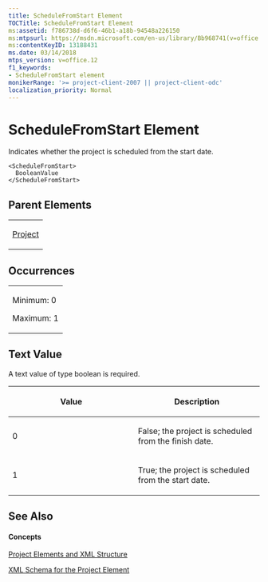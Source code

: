 ```yaml
---
title: ScheduleFromStart Element
TOCTitle: ScheduleFromStart Element
ms:assetid: f786738d-d6f6-46b1-a18b-94548a226150
ms:mtpsurl: https://msdn.microsoft.com/en-us/library/Bb968741(v=office.12)
ms:contentKeyID: 13188431
ms.date: 03/14/2018
mtps_version: v=office.12
f1_keywords:
- ScheduleFromStart element
monikerRange: '>= project-client-2007 || project-client-odc'
localization_priority: Normal
---
```


# ScheduleFromStart Element




Indicates whether the project is scheduled from the start date.

    <ScheduleFromStart>
      BooleanValue
    </ScheduleFromStart>

## Parent Elements

<table>
<colgroup>
<col style="width: 100%" />
</colgroup>
<tbody>
<tr class="odd">
<td><p><a href="project-element.md">Project</a></p></td>
</tr>
</tbody>
</table>

## Occurrences

<table>
<colgroup>
<col style="width: 100%" />
</colgroup>
<tbody>
<tr class="odd">
<td><p>Minimum: 0</p>
<p>Maximum: 1</p></td>
</tr>
</tbody>
</table>

## Text Value

A text value of type boolean is required.

<table>
<colgroup>
<col style="width: 50%" />
<col style="width: 50%" />
</colgroup>
<thead>
<tr class="header">
<th><p>Value</p></th>
<th><p>Description</p></th>
</tr>
</thead>
<tbody>
<tr class="odd">
<td><p>0</p></td>
<td><p>False; the project is scheduled from the finish date.</p></td>
</tr>
<tr class="even">
<td><p>1</p></td>
<td><p>True; the project is scheduled from the start date.</p></td>
</tr>
</tbody>
</table>

## See Also

#### Concepts

[Project Elements and XML Structure](project-elements-and-xml-structure.md)

[XML Schema for the Project Element](xml-schema-for-the-project-element.md)

